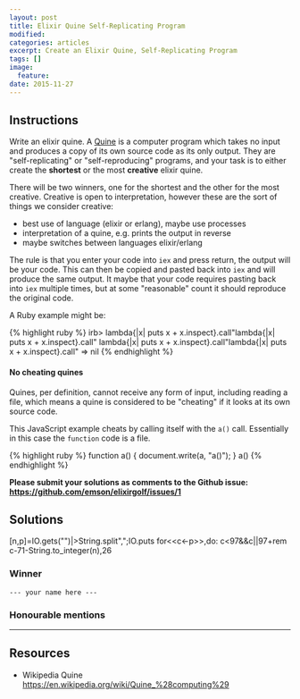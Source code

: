 ```yaml
---
layout: post
title: Elixir Quine Self-Replicating Program
modified:
categories: articles
excerpt: Create an Elixir Quine, Self-Replicating Program
tags: []
image:
  feature:
date: 2015-11-27
---
```


## Instructions

Write an elixir quine. A [Quine](https://en.wikipedia.org/wiki/Quine_%28computing%29)
is a computer program which takes no input and produces a copy of its own source code as its
only output. They are "self-replicating" or "self-reproducing" programs, and
your task is to either create the **shortest** or the most **creative** elixir quine.

There will be two winners, one for the shortest and the other for the most
creative. Creative is open to interpretation, however these are the sort of things we
consider creative:

* best use of language (elixir or erlang), maybe use processes
* interpretation of a quine, e.g. prints the output in reverse
* maybe switches between languages elixir/erlang

The rule is that you enter your code into `iex` and press return, the output
will be your code. This can then be copied and pasted back into `iex` and will
produce the same output. It maybe that your code requires pasting back into
`iex` multiple times, but at some "reasonable" count it should reproduce the
original code.

A Ruby example might be:

{% highlight ruby %}
irb> lambda{|x| puts x + x.inspect}.call"lambda{|x| puts x + x.inspect}.call"
lambda{|x| puts x + x.inspect}.call"lambda{|x| puts x + x.inspect}.call"
=> nil
{% endhighlight %}

#### No cheating quines

Quines, per definition, cannot receive any form of input, including reading a
file, which means a quine is considered to be "cheating" if it looks at its own
source code.

This JavaScript example cheats by calling itself with the `a()` call.
Essentially in this case the `function` code is a file.

{% highlight ruby %}
function a() {
    document.write(a, "a()");
}
a()
{% endhighlight %}

**Please submit your solutions as comments to the Github issue:**  
**<https://github.com/emson/elixirgolf/issues/1>**

## Solutions
[n,p]=IO.gets("")|>String.split",";IO.puts for<<c<-p>>,do: c<97&&c||97+rem c-71-String.to_integer(n),26
### Winner

`--- your name here ---`

### Honourable mentions

---

## Resources

* Wikipedia Quine
  <https://en.wikipedia.org/wiki/Quine_%28computing%29>



